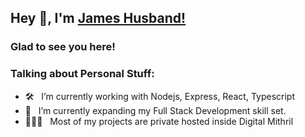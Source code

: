 ## Hey 👋, I'm [James Husband!](https://github.com/JamesHusband/)

### Glad to see you here!


### Talking about Personal Stuff:

- 🛠 &nbsp; I’m currently working with Nodejs, Express, React, Typescript
- 🚀 &nbsp; I’m currently expanding my Full Stack Development skill set.
- 👨🏻‍💻 &nbsp; Most of my projects are private hosted inside Digital Mithril
